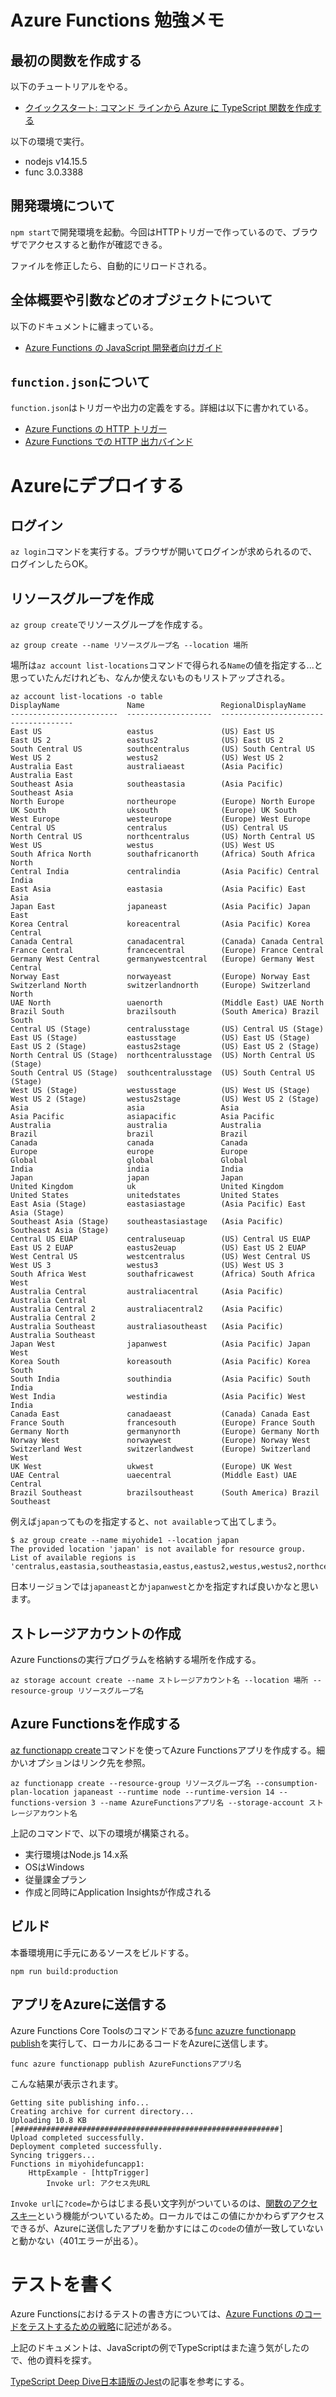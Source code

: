 # Azure Functions 勉強メモ

## 最初の関数を作成する

以下のチュートリアルをやる。

- [クイックスタート: コマンド ラインから Azure に TypeScript 関数を作成する](https://docs.microsoft.com/ja-jp/azure/azure-functions/create-first-function-cli-typescript?tabs=azure-cli%2Cbrowser)

以下の環境で実行。

- nodejs v14.15.5
- func 3.0.3388

## 開発環境について

`npm start`で開発環境を起動。今回はHTTPトリガーで作っているので、ブラウザでアクセスすると動作が確認できる。

ファイルを修正したら、自動的にリロードされる。
## 全体概要や引数などのオブジェクトについて

以下のドキュメントに纏まっている。

- [Azure Functions の JavaScript 開発者向けガイド](https://docs.microsoft.com/ja-jp/azure/azure-functions/functions-reference-node?tabs=v2)

## `function.json`について

`function.json`はトリガーや出力の定義をする。詳細は以下に書かれている。

- [Azure Functions の HTTP トリガー](https://docs.microsoft.com/ja-jp/azure/azure-functions/functions-bindings-http-webhook-trigger?tabs=javascript)
- [Azure Functions での HTTP 出力バインド](https://docs.microsoft.com/ja-jp/azure/azure-functions/functions-bindings-http-webhook-output)

# Azureにデプロイする

## ログイン

`az login`コマンドを実行する。ブラウザが開いてログインが求められるので、ログインしたらOK。

## リソースグループを作成

`az group create`でリソースグループを作成する。

```
az group create --name リソースグループ名 --location 場所
```

場所は`az account list-locations`コマンドで得られる`Name`の値を指定する...と思っていたんだけれども、なんか使えないものもリストアップされる。

```
az account list-locations -o table
DisplayName               Name                 RegionalDisplayName
------------------------  -------------------  -------------------------------------
East US                   eastus               (US) East US
East US 2                 eastus2              (US) East US 2
South Central US          southcentralus       (US) South Central US
West US 2                 westus2              (US) West US 2
Australia East            australiaeast        (Asia Pacific) Australia East
Southeast Asia            southeastasia        (Asia Pacific) Southeast Asia
North Europe              northeurope          (Europe) North Europe
UK South                  uksouth              (Europe) UK South
West Europe               westeurope           (Europe) West Europe
Central US                centralus            (US) Central US
North Central US          northcentralus       (US) North Central US
West US                   westus               (US) West US
South Africa North        southafricanorth     (Africa) South Africa North
Central India             centralindia         (Asia Pacific) Central India
East Asia                 eastasia             (Asia Pacific) East Asia
Japan East                japaneast            (Asia Pacific) Japan East
Korea Central             koreacentral         (Asia Pacific) Korea Central
Canada Central            canadacentral        (Canada) Canada Central
France Central            francecentral        (Europe) France Central
Germany West Central      germanywestcentral   (Europe) Germany West Central
Norway East               norwayeast           (Europe) Norway East
Switzerland North         switzerlandnorth     (Europe) Switzerland North
UAE North                 uaenorth             (Middle East) UAE North
Brazil South              brazilsouth          (South America) Brazil South
Central US (Stage)        centralusstage       (US) Central US (Stage)
East US (Stage)           eastusstage          (US) East US (Stage)
East US 2 (Stage)         eastus2stage         (US) East US 2 (Stage)
North Central US (Stage)  northcentralusstage  (US) North Central US (Stage)
South Central US (Stage)  southcentralusstage  (US) South Central US (Stage)
West US (Stage)           westusstage          (US) West US (Stage)
West US 2 (Stage)         westus2stage         (US) West US 2 (Stage)
Asia                      asia                 Asia
Asia Pacific              asiapacific          Asia Pacific
Australia                 australia            Australia
Brazil                    brazil               Brazil
Canada                    canada               Canada
Europe                    europe               Europe
Global                    global               Global
India                     india                India
Japan                     japan                Japan
United Kingdom            uk                   United Kingdom
United States             unitedstates         United States
East Asia (Stage)         eastasiastage        (Asia Pacific) East Asia (Stage)
Southeast Asia (Stage)    southeastasiastage   (Asia Pacific) Southeast Asia (Stage)
Central US EUAP           centraluseuap        (US) Central US EUAP
East US 2 EUAP            eastus2euap          (US) East US 2 EUAP
West Central US           westcentralus        (US) West Central US
West US 3                 westus3              (US) West US 3
South Africa West         southafricawest      (Africa) South Africa West
Australia Central         australiacentral     (Asia Pacific) Australia Central
Australia Central 2       australiacentral2    (Asia Pacific) Australia Central 2
Australia Southeast       australiasoutheast   (Asia Pacific) Australia Southeast
Japan West                japanwest            (Asia Pacific) Japan West
Korea South               koreasouth           (Asia Pacific) Korea South
South India               southindia           (Asia Pacific) South India
West India                westindia            (Asia Pacific) West India
Canada East               canadaeast           (Canada) Canada East
France South              francesouth          (Europe) France South
Germany North             germanynorth         (Europe) Germany North
Norway West               norwaywest           (Europe) Norway West
Switzerland West          switzerlandwest      (Europe) Switzerland West
UK West                   ukwest               (Europe) UK West
UAE Central               uaecentral           (Middle East) UAE Central
Brazil Southeast          brazilsoutheast      (South America) Brazil Southeast
```

例えば`japan`ってものを指定すると、`not available`って出てしまう。

```
$ az group create --name miyohide1 --location japan
The provided location 'japan' is not available for resource group. List of available regions is 'centralus,eastasia,southeastasia,eastus,eastus2,westus,westus2,northcentralus,southcentralus,westcentralus,northeurope,westeurope,japaneast,japanwest,brazilsouth,australiasoutheast,australiaeast,westindia,southindia,centralindia,canadacentral,canadaeast,uksouth,ukwest,koreacentral,koreasouth,francecentral,southafricanorth,uaenorth,australiacentral,switzerlandnorth,germanywestcentral,norwayeast,australiacentral2'.
```

日本リージョンでは`japaneast`とか`japanwest`とかを指定すれば良いかなと思います。

## ストレージアカウントの作成

Azure Functionsの実行プログラムを格納する場所を作成する。

```
az storage account create --name ストレージアカウント名 --location 場所 --resource-group リソースグループ名
```

## Azure Functionsを作成する

[az functionapp create](https://docs.microsoft.com/ja-jp/cli/azure/functionapp?view=azure-cli-latest#az_functionapp_create)コマンドを使ってAzure Functionsアプリを作成する。細かいオプションはリンク先を参照。

```
az functionapp create --resource-group リソースグループ名 --consumption-plan-location japaneast --runtime node --runtime-version 14 --functions-version 3 --name AzureFunctionsアプリ名 --storage-account ストレージアカウント名
```

上記のコマンドで、以下の環境が構築される。

- 実行環境はNode.js 14.x系
- OSはWindows
- 従量課金プラン
- 作成と同時にApplication Insightsが作成される

## ビルド

本番環境用に手元にあるソースをビルドする。

```
npm run build:production
```

## アプリをAzureに送信する

Azure Functions Core Toolsのコマンドである[func azuzre functionapp publish](https://docs.microsoft.com/ja-jp/azure/azure-functions/functions-run-local?tabs=macos%2Ccsharp%2Cbash#publish-to-azure)を実行して、ローカルにあるコードをAzureに送信します。

```
func azure functionapp publish AzureFunctionsアプリ名
```

こんな結果が表示されます。

```
Getting site publishing info...
Creating archive for current directory...
Uploading 10.8 KB [###########################################################]
Upload completed successfully.
Deployment completed successfully.
Syncing triggers...
Functions in miyohidefuncapp1:
    HttpExample - [httpTrigger]
        Invoke url: アクセス先URL
```

`Invoke url`に`?code=`からはじまる長い文字列がついているのは、[関数のアクセスキー](https://docs.microsoft.com/ja-jp/azure/azure-functions/functions-bindings-http-webhook-trigger?tabs=javascript#authorization-keys)という機能がついているため。ローカルではこの値にかかわらずアクセスできるが、Azureに送信したアプリを動かすにはこの`code`の値が一致していないと動かない（401エラーが出る）。

# テストを書く

Azure Functionsにおけるテストの書き方については、[Azure Functions のコードをテストするための戦略](https://docs.microsoft.com/ja-jp/azure/azure-functions/functions-test-a-function)に記述がある。

上記のドキュメントは、JavaScriptの例でTypeScriptはまた違う気がしたので、他の資料を探す。

[TypeScript Deep Dive日本語版のJest](https://typescript-jp.gitbook.io/deep-dive/intro-1/jest)の記事を参考にする。
